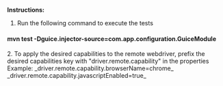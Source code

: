 **Instructions:**
1. Run the following command to execute the tests
 <h4>mvn test -Dguice.injector-source=com.app.configuration.GuiceModule</h4>
2. To apply the desired capabilities to the remote webdriver, prefix the desired capabilities key with "driver.remote.capability" in the properties
Example: 
_driver.remote.capability.browserName=chrome_
_driver.remote.capability.javascriptEnabled=true_
 